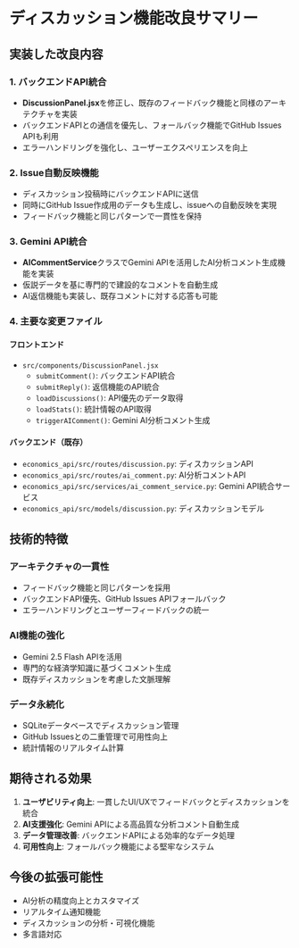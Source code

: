 # ディスカッション機能改良サマリー

## 実装した改良内容

### 1. バックエンドAPI統合
- **DiscussionPanel.jsx**を修正し、既存のフィードバック機能と同様のアーキテクチャを実装
- バックエンドAPIとの通信を優先し、フォールバック機能でGitHub Issues APIも利用
- エラーハンドリングを強化し、ユーザーエクスペリエンスを向上

### 2. Issue自動反映機能
- ディスカッション投稿時にバックエンドAPIに送信
- 同時にGitHub Issue作成用のデータも生成し、issueへの自動反映を実現
- フィードバック機能と同じパターンで一貫性を保持

### 3. Gemini API統合
- **AICommentService**クラスでGemini APIを活用したAI分析コメント生成機能を実装
- 仮説データを基に専門的で建設的なコメントを自動生成
- AI返信機能も実装し、既存コメントに対する応答も可能

### 4. 主要な変更ファイル

#### フロントエンド
- `src/components/DiscussionPanel.jsx`
  - `submitComment()`: バックエンドAPI統合
  - `submitReply()`: 返信機能のAPI統合
  - `loadDiscussions()`: API優先のデータ取得
  - `loadStats()`: 統計情報のAPI取得
  - `triggerAIComment()`: Gemini AI分析コメント生成

#### バックエンド（既存）
- `economics_api/src/routes/discussion.py`: ディスカッションAPI
- `economics_api/src/routes/ai_comment.py`: AI分析コメントAPI
- `economics_api/src/services/ai_comment_service.py`: Gemini API統合サービス
- `economics_api/src/models/discussion.py`: ディスカッションモデル

## 技術的特徴

### アーキテクチャの一貫性
- フィードバック機能と同じパターンを採用
- バックエンドAPI優先、GitHub Issues APIフォールバック
- エラーハンドリングとユーザーフィードバックの統一

### AI機能の強化
- Gemini 2.5 Flash APIを活用
- 専門的な経済学知識に基づくコメント生成
- 既存ディスカッションを考慮した文脈理解

### データ永続化
- SQLiteデータベースでディスカッション管理
- GitHub Issuesとの二重管理で可用性向上
- 統計情報のリアルタイム計算

## 期待される効果

1. **ユーザビリティ向上**: 一貫したUI/UXでフィードバックとディスカッションを統合
2. **AI支援強化**: Gemini APIによる高品質な分析コメント自動生成
3. **データ管理改善**: バックエンドAPIによる効率的なデータ処理
4. **可用性向上**: フォールバック機能による堅牢なシステム

## 今後の拡張可能性

- AI分析の精度向上とカスタマイズ
- リアルタイム通知機能
- ディスカッションの分析・可視化機能
- 多言語対応

